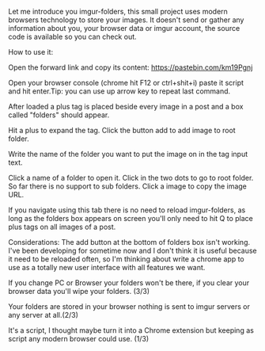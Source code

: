 Let me introduce you imgur-folders, this small project uses modern browsers technology to store your images. It doesn't send or gather any information about you, your browser data or imgur account, the source code is available so you can check out.

How to use it:

Open the forward link and copy its content: https://pastebin.com/km19Pgnj

Open your browser console (chrome hit F12 or ctrl+shit+i) paste it script and hit enter.Tip: you can use up arrow key to repeat last command.

After loaded a plus tag is placed beside every image in a post and a box called "folders" should appear.

Hit a plus to expand the tag.
Click the button add to add image to root folder.

Write the name of the folder you want to put the image on in the tag input text.

Click a name of a folder to open it.
Click in the two dots to go to root folder.
So far there is no support to sub folders.
Click a image to copy the image URL.

If you navigate using this tab there is no need to reload imgur-folders, as long as the folders box appears on screen you'll only need to hit Q to place plus tags on all images of a post.

Considerations:
The add button at the bottom of folders box isn't working.
I've been developing for sometime now and I don't think it is useful because it need to be reloaded often, so I'm thinking about write a chrome app to use as a totally new user interface with all features we want.

If you change PC or Browser your folders won't be there, if you clear your browser data you'll wipe your folders. (3/3)

Your folders are stored in your browser nothing is sent to imgur servers or any server at all.(2/3)

It's a script, I thought maybe turn it into a Chrome extension but keeping as script any modern browser could use. (1/3)